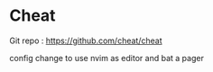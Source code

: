# Cheat

Git repo : https://github.com/cheat/cheat

config change to use nvim as editor and bat a pager


